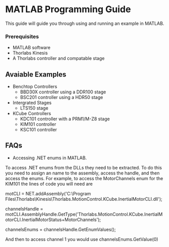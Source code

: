 # MATLAB Programming Guide

This guide will guide you through using and running an example in MATLAB.

### Prerequisites

 - MATLAB software
 - Thorlabs Kinesis
 - A Thorlabs controller and compatable stage

## Avaiable Examples

 - Benchtop Controllers
   * BBD30X controller using a DDR100 stage
   * BSC201 controller using a HDR50 stage
 - Intergrated Stages
   * LTS150 stage
 - KCube Controllers
   * KDC101 controller with a PRM1/M-Z8 stage
   * KIM101 controller
   * KSC101 controller

## FAQs

 - Accessing .NET enums in MATLAB.

To access .NET enums from the DLLs they need to be extracted. To do this you need to assign an name to the assembly, access the handle, and then access the enums. For example, to access the MotorChannels enum for the KIM101 the lines of code you will need are 
  
   motCLI = NET.addAssembly('C:\Program Files\Thorlabs\Kinesis\Thorlabs.MotionControl.KCube.InertialMotorCLI.dll');

   channelsHandle = motCLI.AssemblyHandle.GetType('Thorlabs.MotionControl.KCube.InertialMotorCLI.InertialMotorStatus+MotorChannels');
   
   channelsEnums = channelsHandle.GetEnumValues();

And then to access channel 1 you would use channelsEnums.GetValue(0)

